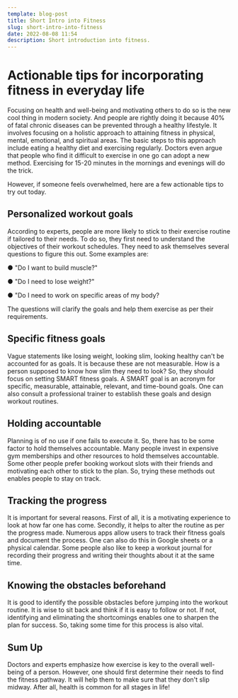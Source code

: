 ```yaml
---
template: blog-post
title: Short Intro into Fitness
slug: short-intro-into-fitness
date: 2022-08-08 11:54
description: Short introduction into fitness.
---
```

# Actionable tips for incorporating fitness in everyday life 



Focusing on health and well-being and motivating others to do so is the new cool thing in modern society. And people are rightly doing it because 40% of fatal chronic diseases can be prevented through a healthy lifestyle. It involves focusing on a holistic approach to attaining fitness in physical, mental, emotional, and spiritual areas. The basic steps to this approach include eating a healthy diet and exercising regularly. Doctors even argue that people who find it difficult to exercise in one go can adopt a new method. Exercising for 15-20 minutes in the mornings and evenings will do the trick. 

However, if someone feels overwhelmed, here are a few actionable tips to try out today. 



## Personalized workout goals 

According to experts, people are more likely to stick to their exercise routine if tailored to their needs. To do so, they first need to understand the objectives of their workout schedules. They need to ask themselves several questions to figure this out. Some examples are:

● "Do I want to build muscle?"

● "Do I need to lose weight?"  

● "Do I need to work on specific areas of my body? 

The questions will clarify the goals and help them exercise as per their requirements. 

## Specific fitness goals 

Vague statements like losing weight, looking slim, looking healthy can't be accounted for as goals. It is because these are not measurable. How is a person supposed to know how slim they need to look? So, they should focus on setting SMART fitness goals. A SMART goal is an acronym for specific, measurable, attainable, relevant, and time-bound goals. One can also consult a professional trainer to establish these goals and design workout routines. 

## Holding accountable 

Planning is of no use if one fails to execute it. So, there has to be some factor to hold themselves accountable. Many people invest in expensive gym memberships and other resources to hold themselves accountable. Some other people prefer booking workout slots with their friends and motivating each other to stick to the plan. So, trying these methods out enables people to stay on track. 

## Tracking the progress 

It is important for several reasons. First of all, it is a motivating experience to look at how far one has come. Secondly, it helps to alter the routine as per the progress made. Numerous apps allow users to track their fitness goals and document the process. One can also do this in Google sheets or a physical calendar. Some people also like to keep a workout journal for recording their progress and writing their thoughts about it at the same time. 

## Knowing the obstacles beforehand 

It is good to identify the possible obstacles before jumping into the workout routine. It is wise to sit back and think if it is easy to follow or not. If not, identifying and eliminating the shortcomings enables one to sharpen the plan for success. So, taking some time for this process is also vital. 



## Sum Up

Doctors and experts emphasize how exercise is key to the overall well-being of a person. However, one should first determine their needs to find the fitness pathway. It will help them to make sure that they don't slip midway. After all, health is common for all stages in life!